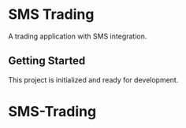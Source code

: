 # SMS Trading

A trading application with SMS integration.

## Getting Started

This project is initialized and ready for development.

# SMS-Trading
